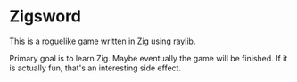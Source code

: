 # Zigsword

This is a roguelike game written in [Zig](https://ziglang.org/) using [raylib](https://github.com/Not-Nik/raylib-zig).

Primary goal is to learn Zig. Maybe eventually the game will be finished. If it is actually fun, that's an interesting side effect.

